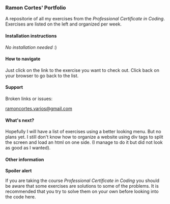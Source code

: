 ### Ramon Cortes' Portfolio

A repositorie of all my exercises from the *Professional Certificate in Coding*.
Exercises are listed on the left and organized per week.

#### Installation instructions

*No installation needed* :)

#### How to navigate

Just click on the link to the exercise you want to check out.
Click back on your browser to go back to the list.

#### Support

Broken links or issues:

ramoncortes.varios@gmail.com

#### What's next?

Hopefully I will have a list of exercises using a better looking menu.
But no plans yet. I still don't know how to organize a website using div tags to split the screen and load an html on one side. (I manage to do it but did not look as good as I wanted).

#### Other information

**Spoiler alert**

If you are taking the course *Professional Certificate in Coding* you should be aware that some exercises are solutions to some of the problems. It is recommended that you try to solve them on your own before looking into the code here.